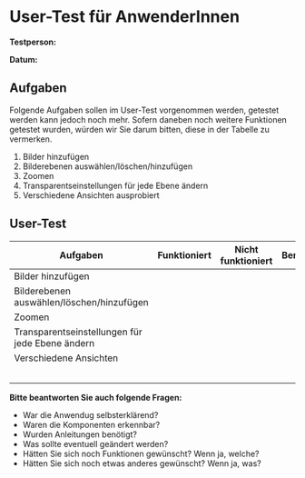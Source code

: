 # User-Test für AnwenderInnen

**Testperson:**

**Datum:**

## Aufgaben

Folgende Aufgaben sollen im User-Test vorgenommen werden, getestet werden kann jedoch noch mehr. 
Sofern daneben noch weitere Funktionen getestet wurden, würden wir Sie darum bitten, diese in der Tabelle zu vermerken.

1) Bilder hinzufügen
2) Bilderebenen auswählen/löschen/hinzufügen
3) Zoomen
4) Transparentseinstellungen für jede Ebene ändern
5) Verschiedene Ansichten ausprobiert

## User-Test 

| **Aufgaben**                              	| Funktioniert 	| Nicht funktioniert 	| Bemerkungen 	|
|-------------------------------------------	|--------------	|--------------------	|-------------	|
| Bilder hinzufügen                         	|              	|                    	|             	|
| Bilderebenen auswählen/löschen/hinzufügen 	|              	|                    	|             	|
| Zoomen                                    	|              	|                    	|             	|
| Transparentseinstellungen für jede Ebene ändern  	|              	|                    	|             	|
| Verschiedene Ansichten 	|              	|                    	|             	|
|  |              	|                    	|             	|
|  |              	|                    	|             	|
|  |              	|                    	|             	|
|  |              	|                    	|             	|
|  |              	|                    	|             	|

**Bitte beantworten Sie auch folgende Fragen:**

- War die Anwendug selbsterklärend?
- Waren die Komponenten erkennbar?
- Wurden Anleitungen benötigt?  
- Was sollte eventuell geändert werden?
- Hätten Sie sich noch Funktionen gewünscht? Wenn ja, welche?
- Hätten Sie sich noch etwas anderes gewünscht? Wenn ja, was?
